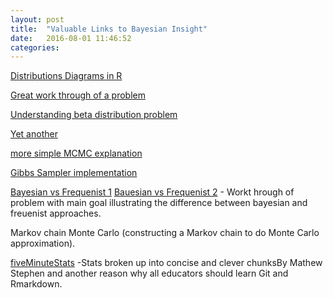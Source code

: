```yaml
---
layout: post
title:  "Valuable Links to Bayesian Insight"
date:   2016-08-01 11:46:52
categories: 
---
```


[Distributions Diagrams in R](https://github.com/rasmusab/distribution_diagrams)

[Great work through of a problem](http://stats.stackexchange.com/questions/58564/help-me-understand-bayesian-prior-and-posterior-distributions)

[Understanding beta distribution problem](http://stats.stackexchange.com/questions/47771/what-is-the-intuition-behind-beta-distribution)


[Yet another](https://github.com/dlinzer/BayesBARUG/blob/master/Linzer-BayesBARUG.R)

[more simple MCMC explanation](http://twiecki.github.io/blog/2015/11/10/mcmc-sampling/)

[Gibbs Sampler implementation](https://darrenjw.wordpress.com/2011/07/31/faster-gibbs-sampling-mcmc-from-within-r/)

[Bayesian vs Frequenist 1](http://stats.stackexchange.com/questions/22/bayesian-and-frequentist-reasoning-in-plain-english)
[Bauesian vs Frequenist 2](http://www.behind-the-enemy-lines.com/2008/01/are-you-bayesian-or-frequentist-or.html) - Workt hrough of problem with main goal illustrating the difference between bayesian and freuenist approaches.   

 Markov chain Monte Carlo (constructing a Markov chain to do Monte Carlo approximation).

[fiveMinuteStats](http://stephens999.github.io/fiveMinuteStats/analysis/index.html) -Stats broken up into concise and clever chunksBy Mathew Stephen
and another reason why all educators should learn Git and Rmarkdown.

